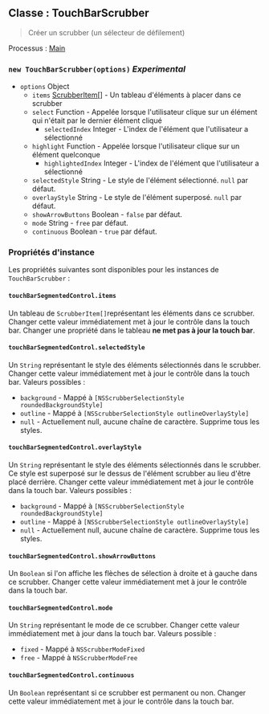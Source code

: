 ## Classe : TouchBarScrubber

> Créer un scrubber (un sélecteur de défilement)

Processus : [Main](../tutorial/quick-start.md#main-process)

### `new TouchBarScrubber(options)` *Experimental*

* `options` Object 
  * `items` [ScrubberItem[]](structures/scrubber-item.md) - Un tableau d'éléments à placer dans ce scrubber
  * `select` Function - Appelée lorsque l'utilisateur clique sur un élément qui n'était par le dernier élément cliqué 
    * `selectedIndex` Integer - L'index de l'élément que l'utilisateur a sélectionné
  * `highlight` Function - Appelée lorsque l'utilisateur clique sur un élément quelconque 
    * `highlightedIndex` Integer - L'index de l'élément que l'utilisateur a sélectionné
  * `selectedStyle` String - Le style de l'élément sélectionné. `null` par défaut.
  * `overlayStyle` String - Le style de l'élément superposé. `null` par défaut.
  * `showArrowButtons` Boolean - `false` par défaut.
  * `mode` String - `free` par défaut.
  * `continuous` Boolean - `true` par défaut.

### Propriétés d'instance

Les propriétés suivantes sont disponibles pour les instances de `TouchBarScrubber` :

#### `touchBarSegmentedControl.items`

Un tableau de `ScrubberItem[]`représentant les éléments dans ce scrubber. Changer cette valeur immédiatement met à jour le contrôle dans la touch bar. Changer une propriété dans le tableau **ne met pas à jour la touch bar**.

#### `touchBarSegmentedControl.selectedStyle`

Un `String` représentant le style des éléments sélectionnés dans le scrubber. Changer cette valeur immédiatement met à jour le contrôle dans la touch bar. Valeurs possibles :

* `background` - Mappé à `[NSScrubberSelectionStyle roundedBackgroundStyle]`
* `outline` - Mappé à `[NSScrubberSelectionStyle outlineOverlayStyle]`
* `null` - Actuellement null, aucune chaîne de caractère. Supprime tous les styles.

#### `touchBarSegmentedControl.overlayStyle`

Un `String` représentant le style des éléments sélectionnés dans le scrubber. Ce style est superposé sur le dessus de l'élément scrubber au lieu d'être placé derrière. Changer cette valeur immédiatement met à jour le contrôle dans la touch bar. Valeurs possibles :

* `background` - Mappé à `[NSScrubberSelectionStyle roundedBackgroundStyle]`
* `outline` - Mappé à `[NSScrubberSelectionStyle outlineOverlayStyle]`
* `null` - Actuellement null, aucune chaîne de caractère. Supprime tous les styles.

#### `touchBarSegmentedControl.showArrowButtons`

Un `Boolean` si l'on affiche les flèches de sélection à droite et à gauche dans ce scrubber. Changer cette valeur immédiatement met à jour le contrôle dans la touch bar.

#### `touchBarSegmentedControl.mode`

Un `String` représentant le mode de ce scrubber. Changer cette valeur immédiatement met à jour dans la touch bar. Valeurs possible :

* `fixed` - Mappé à `NSScrubberModeFixed`
* `free` - Mappé à `NSScrubberModeFree`

#### `touchBarSegmentedControl.continuous`

Un `Boolean` représentant si ce scrubber est permanent ou non. Changer cette valeur immédiatement met à jour le contrôle dans la touch bar.